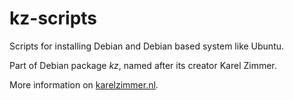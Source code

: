 # kz-scripts

Scripts for installing Debian and Debian based system like Ubuntu.

Part of Debian package *kz*, named after its creator Karel Zimmer.

More information on [karelzimmer.nl](https://karelzimmer.nl).
